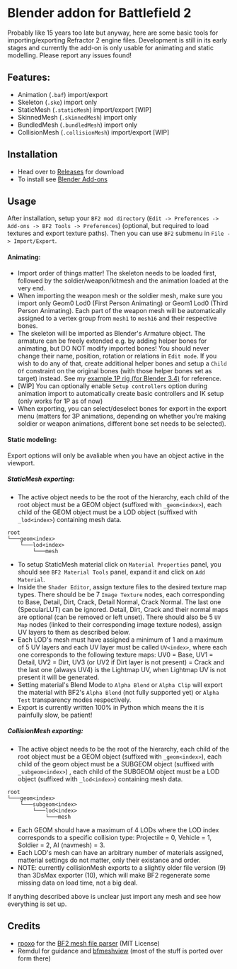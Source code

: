 # Blender addon for Battlefield 2

Probably like 15 years too late but anyway, here are some basic tools for importing/exporting Refractor 2 engine files. Development is still in its early stages and currently the add-on is only usable for animating and static modelling. Please report any issues found!

## Features:

- Animation (`.baf`) import/export
- Skeleton (`.ske`) import only
- StaticMesh (`.staticMesh`) import/export [WIP]
- SkinnedMesh (`.skinnedMesh`) import only
- BundledMesh (`.bundledMesh`) import only
- CollisionMesh (`.collisionMesh`) import/export [WIP]

## Installation
- Head over to [Releases](https://github.com/marekzajac97/bf2-blender/releases/) for download
- To install see [Blender Add-ons](https://docs.blender.org/manual/en/latest/editors/preferences/addons.html)

## Usage

After installation, setup your `BF2 mod directory` (`Edit -> Preferences -> Add-ons -> BF2 Tools -> Preferences`) (optional, but required to load textures and export texture paths). Then you can use `BF2` submenu in `File -> Import/Export`.

#### Animating:

- Import order of things matter! The skeleton needs to be loaded first, followed by the soldier/weapon/kitmesh and the animation loaded at the very end.
- When importing the weapon mesh or the soldier mesh, make sure you import only Geom0 Lod0 (First Person Animating) or Geom1 Lod0 (Third Person Animating). Each part of the weapon mesh will be automatically assigned to a vertex group from `mesh1` to `mesh16` and their respective bones.
- The skeleton will be imported as Blender's Armature object. The armature can be freely extended e.g. by adding helper bones for animating, but DO NOT modify imported bones! You should never change their name, position, rotation or relations in `Edit mode`. If you wish to do any of that, create additional helper bones and setup a `Child Of` constraint on the original bones (with those helper bones set as target) instead. See my [example 1P rig (for Blender 3.4)](https://www.mediafire.com/file/qh2km0hsfy2q7s0/bf2_blender_1p_rig.zip/file) for reference.
- [WIP] You can optionally enable `Setup controllers` option during animation import to automatically create basic controllers and IK setup (only works for 1P as of now)
- When exporting, you can select/deselect bones for export in the export menu (matters for 3P animations, depending on whether you're making soldier or weapon animations, different bone set needs to be selected).

#### Static modeling:
Export options will only be avaliable when you have an object active in the viewport.

##### StaticMesh exporting:
  - The active object needs to be the root of the hierarchy, each child of the root object must be a GEOM object (suffixed with `_geom<index>`), each child of the GEOM object must be a LOD object (suffixed with `_lod<index>`) containing mesh data.
```
root
└───geom<index>
	└───lod<index>
		└───mesh
```
- To setup StaticMesh material click on `Material Properties` panel, you should see `BF2 Material Tools` panel, expand it and click on `Add Material`.
- Inside the `Shader Editor`, assign texture files to the desired texture map types. There should be be 7 `Image Texture` nodes, each corresponding to Base, Detail, Dirt, Crack, Detail Normal, Crack Normal. The last one (SpecularLUT) can be ignored. Detail, Dirt, Crack and their normal maps are optional (can be removed or left unset). There should also be 5 `UV Map` nodes (linked to their corresponding image texture nodes), assign UV layers to them as described below.
- Each LOD's mesh must have assigned a minimum of 1 and a maximum of 5 UV layers and each UV layer must be called `UV<index>`, where each one corresponds to the following texture maps: UV0 = Base, UV1 = Detail, UV2 = Dirt, UV3 (or UV2 if Dirt layer is not present) = Crack and the last one (always UV4) is the Lightmap UV, when Lightmap UV is not present it will be generated.
- Setting material's Blend Mode to `Alpha Blend` or `Alpha Clip` will export the material with BF2's `Alpha Blend` (not fully supported yet) or `Alpha Test` transparency modes respectively.
- Export is currently written 100% in Python which means the it is painfully slow, be patient!

##### CollisionMesh exporting:
  - The active object needs to be the root of the hierarchy, each child of the root object must be a GEOM object (suffixed with `_geom<index>`), each child of the geom object must be a SUBGEOM object (suffixed with `_subgeom<index>`) , each child of the SUBGEOM object must be a LOD object (suffixed with `_lod<index>`) containing mesh data.
```
root
└───geom<index>
	└───subgeom<index>
		└───lod<index>
			└───mesh
```
- Each GEOM should have a maximum of 4 LODs where the LOD index corresponds to a specific collision type: Projectile = 0, Vehicle = 1, Soldier = 2, AI (navmesh) = 3.
- Each LOD's mesh can have an arbitrary number of materials assigned, matterial settings do not matter, only their existance and order.
- NOTE: currently collisionMesh exports to a slightly older file version (9) than 3DsMax exporter (10), which will make BF2 regenerate some missing data on load time, not a big deal.

If anything described above is unclear just import any mesh and see how everything is set up.

## Credits

- [rpoxo](https://github.com/rpoxo) for the [BF2 mesh file parser](https://github.com/rpoxo/bf2mesh) (MIT License)
- Remdul for guidance and [bfmeshview](http://www.bytehazard.com/bfstuff/bfmeshview/) (most of the stuff is ported over form there)
